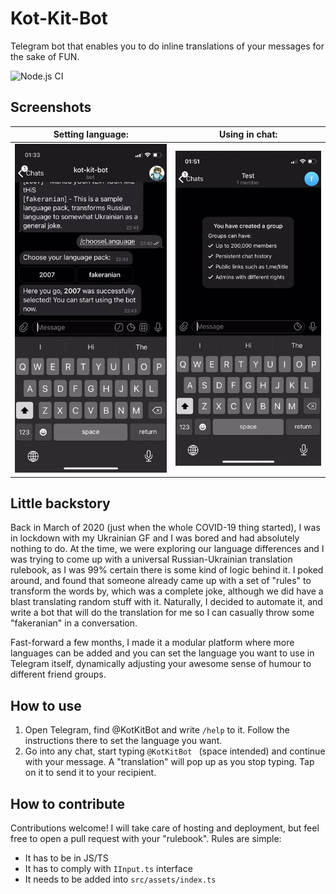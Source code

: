 # Kot-Kit-Bot
Telegram bot that enables you to do inline translations of your messages for the sake of FUN.

![Node.js CI](https://github.com/daihaminkay/kotkitbot/workflows/Node.js%20CI/badge.svg)

## Screenshots

| Setting language:                 | Using in chat:                 |
| --------------------------------- | ------------------------------ |
| ![settings](.README/IMG_9266.gif) | ![usage](.README/IMG_9267.gif) |


## Little backstory

Back in March of 2020 (just when the whole COVID-19 thing started), I was in lockdown with my Ukrainian GF and I was bored and had absolutely nothing to do. At the time, we were exploring our language differences and I was trying to come up with a universal Russian-Ukrainian translation rulebook, as I was 99% certain there is some kind of logic behind it. I poked around, and found that someone already came up with a set of "rules" to transform the words by, which was a complete joke, although we did have a  blast translating random stuff with it. Naturally, I decided to automate it, and write a bot that will do the translation for me so I can casually throw some "fakeranian" in a conversation.

Fast-forward a few months, I made it a modular platform where more languages can be added and you can set the language you want to use in Telegram itself, dynamically adjusting your awesome sense of humour to different friend groups. 

## How to use
1. Open Telegram, find @KotKitBot and write `/help` to it. Follow the instructions there to set the language you want.
2. Go into any chat, start typing `@KotKitBot ` (space intended) and continue with your message. A "translation" will pop up as you stop typing. Tap on it to send it to your recipient.

## How to contribute
Contributions welcome! I will take care of hosting and deployment, but feel free to open a pull request with your "rulebook". Rules are simple:
* It has to be in JS/TS
* It has to comply with `IInput.ts` interface
* It needs to be added into `src/assets/index.ts`
